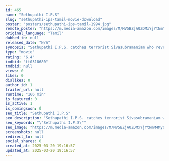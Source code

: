 ```yaml
---
id: 465
name: "Sethupathi I.P.S"
slug: "sethupathi-ips-tamil-movie-download"
poster: "posters/sethupathi-ips-tamil-1994.jpg"
remote_poster: "https://m.media-amazon.com/images/M/MV5BZjA0ZDMxYjYtNmM4My00M2NhLThlNWUtY2M3MDQwZTYwYWViXkEyXkFqcGdeQXVyMTEzNzg0Mjkx._V1_SX300.jpg"
original_language: "Tamil"
dubbed_in: null
released_date: "N/A"
synopsis: "Sethupathi I.P.S. catches terrorist Sivasubramaniam who reveals there is a planning of terrorist strike on Prime minister which leads danger to his own family."
type: "movie"
rating: "6.4"
imdbid: "tt0318680"
tmdbid: null
views: 0
likes: 0
dislikes: 0
author_id: 1
trailer_url: null
runtime: "166 min"
is_featured: 0
is_active: 1
is_comingsoon: 0
seo_title: "Sethupathi I.P.S"
seo_description: "Sethupathi I.P.S. catches terrorist Sivasubramaniam who reveals there is a planning of terrorist strike on Prime minister which leads danger to his own family."
seo_keywords: "\"Sethupathi I.P.S\""
seo_image: "https://m.media-amazon.com/images/M/MV5BZjA0ZDMxYjYtNmM4My00M2NhLThlNWUtY2M3MDQwZTYwYWViXkEyXkFqcGdeQXVyMTEzNzg0Mjkx._V1_SX300.jpg"
screenshots: null
redirect_to: null
social_shares: 0
created_at: 2025-03-20 19:16:57
updated_at: 2025-03-20 19:16:57
---
```


